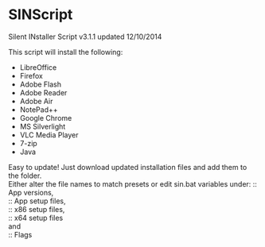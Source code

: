 SINScript
=========

Silent INstaller Script
v3.1.1  updated 12/10/2014

This script will install the following: 

* LibreOffice
* Firefox
* Adobe Flash
* Adobe Reader
* Adobe Air
* NotePad++
* Google Chrome
* MS Silverlight
* VLC Media Player
* 7-zip
* Java

Easy to update!  Just download updated installation files and add them to the folder.  
Either alter the file names to match presets or edit sin.bat variables under: 
:: App versions,  
:: App setup files,  
:: x86 setup files,  
:: x64 setup files  
and  
:: Flags
